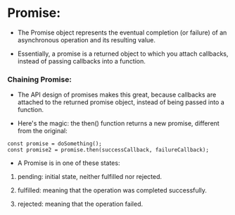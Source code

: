 # Promise:

* The Promise object represents the eventual completion (or failure) of an asynchronous operation and its resulting value.

* Essentially, a promise is a returned object to which you attach callbacks, instead of passing callbacks into a function.

### Chaining Promise:
* The API design of promises makes this great, because callbacks are attached to the returned promise object, instead of being passed into a function.

* Here's the magic: the then() function returns a new promise, different from the original:
```
const promise = doSomething();
const promise2 = promise.then(successCallback, failureCallback);
```

* A Promise is in one of these states:
1. pending: initial state, neither fulfilled nor rejected.

2. fulfilled: meaning that the operation was completed successfully.

3. rejected: meaning that the operation failed.



